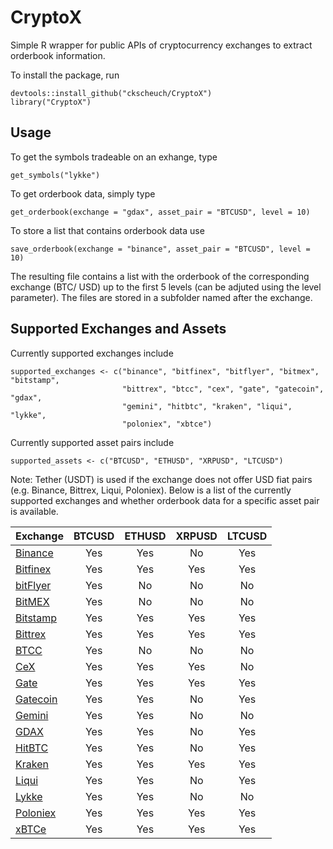 # CryptoX

Simple R wrapper for public APIs of cryptocurrency exchanges to extract orderbook information.

To install the package, run

```
devtools::install_github("ckscheuch/CryptoX")
library("CryptoX")
```
## Usage

To get the symbols tradeable on an exhange, type
```
get_symbols("lykke")
```

To get orderbook data, simply type
```
get_orderbook(exchange = "gdax", asset_pair = "BTCUSD", level = 10)
```

To store a list that contains orderbook data use
```
save_orderbook(exchange = "binance", asset_pair = "BTCUSD", level = 10)
```

The resulting file contains a list with the orderbook of the corresponding exchange (BTC/ USD) up to the first 5 levels (can be adjuted using the level parameter). The files are stored in a subfolder named after the exchange.

## Supported Exchanges and Assets

Currently supported exchanges include
```
supported_exchanges <- c("binance", "bitfinex", "bitflyer", "bitmex", "bitstamp",
                         "bittrex", "btcc", "cex", "gate", "gatecoin", "gdax", 
                         "gemini", "hitbtc", "kraken", "liqui", "lykke", 
                         "poloniex", "xbtce")
```
Currently supported asset pairs include

```
supported_assets <- c("BTCUSD", "ETHUSD", "XRPUSD", "LTCUSD")
```

Note: Tether (USDT) is used if the exchange does not offer USD fiat pairs (e.g. Binance, Bittrex, Liqui, Poloniex). Below is a list of the currently supported exchanges and whether orderbook data for a specific asset pair is available.

| Exchange                              | BTCUSD | ETHUSD | XRPUSD | LTCUSD |
| ------------------------------------- |:------:|:------:|:------:|:------:|
| [Binance](https://www.binance.com/)   |   Yes  |   Yes  |   No   |   Yes  |
| [Bitfinex](https://www.bitfinex.com/) |   Yes  |   Yes  |   Yes  |   Yes  |
| [bitFlyer](https://bitflyer.jp/)      |   Yes  |   No   |   No   |   No   |
| [BitMEX](https://www.bitmex.com/)     |   Yes  |   No   |   No   |   No   |
| [Bitstamp](https://www.bitstamp.net/) |   Yes  |   Yes  |   Yes  |   Yes  |
| [Bittrex](https://bittrex.com/)       |   Yes  |   Yes  |   Yes  |   Yes  |
| [BTCC](https://www.btcc.com/)         |   Yes  |   No   |   No   |   No   |
| [CeX](https://cex.io/)                |   Yes  |   Yes  |   Yes  |   No   |
| [Gate](https://gate.io/)              |   Yes  |   Yes  |   Yes  |   Yes  |
| [Gatecoin](https://gatecoin.com/)     |   Yes  |   Yes  |   No   |   Yes  |
| [Gemini](https://gemini.com/)         |   Yes  |   Yes  |   No   |   No   |
| [GDAX](https://www.gdax.com/)         |   Yes  |   Yes  |   No   |   Yes  |
| [HitBTC](https://hitbtc.com/)         |   Yes  |   Yes  |   No   |   Yes  |
| [Kraken](https://www.kraken.com/)     |   Yes  |   Yes  |   Yes  |   Yes  |
| [Liqui](https://liqui.io/)            |   Yes  |   Yes  |   No   |   Yes  |
| [Lykke](https://www.lykke.com/)       |   Yes  |   Yes  |   No   |   No   |
| [Poloniex](https://poloniex.com/)     |   Yes  |   Yes  |   Yes  |   Yes  |
| [xBTCe](https://www.xbtce.com/)       |   Yes  |   Yes  |   Yes  |   Yes  |
